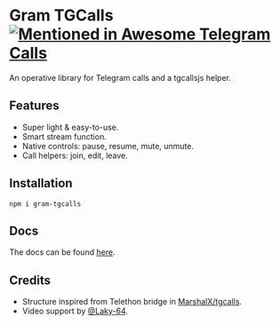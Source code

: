 # Gram TGCalls [![Mentioned in Awesome Telegram Calls](https://awesome.re/mentioned-badge-flat.svg)](https://github.com/tgcalls/awesome-tgcalls)

An operative library for Telegram calls and a tgcallsjs helper.

## Features

-   Super light & easy-to-use.
-   Smart stream function.
-   Native controls: pause, resume, mute, unmute.
-   Call helpers: join, edit, leave.

## Installation

```shell
npm i gram-tgcalls
```

## Docs

The docs can be found [here](https://tgcallsjs.github.io/gram-tgcalls).

## Credits

-   Structure inspired from Telethon bridge in [MarshalX/tgcalls](https://github.com/MarshalX/tgcalls).
-   Video support by [@Laky-64](https://github.com/Laky-64).
